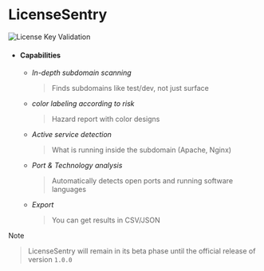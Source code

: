 # LicenseSentry

![License Key Validation](https://github.com/user-attachments/assets/5563332c-2f19-4835-938b-b3aacbe62342)


- #### Capabilities
    - *In-depth subdomain scanning*
        > Finds subdomains like test/dev, not just surface
    - *color labeling according to risk*
        > Hazard report with color designs<br>
    - *Active service detection*
        > What is running inside the subdomain (Apache, Nginx)
    - *Port & Technology analysis*
        > Automatically detects open ports and running software languages
    - *Export*
        > You can get results in CSV/JSON




> [!NOTE]
> > LicenseSentry will remain in its beta phase until the official release of version ``1.0.0``

